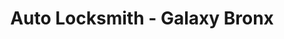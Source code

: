---
title: "Auto Locksmith - Galaxy Bronx"
url: /bronx/auto-locksmith-galaxy-bronx/
shop: Schlüsseldienst
---